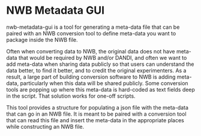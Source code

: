 # NWB Metadata GUI

nwb-metadata-gui is a tool for generating a meta-data file that can be paired with an NWB conversion tool to
define meta-data you want to package inside the NWB file.

Often when converting data to NWB, the original data does not have meta-data that would be required
by NWB and/or DANDI, and often we want to add meta-data when sharing data publicly so that users
can understand the data better, to find it better, and to credit the original experimenters.
As a result, a large part of building conversion software to NWB is adding meta-data, particularly
when this data will be shared publicly. Some conversion tools are popping up where this meta-data is hard-coded
as text fields deep in the script. That solution works for one-off scripts.

This tool provides a structure for populating a json file with the meta-data that can go in an NWB file. It is 
meant to be paired with a conversion tool that can read this file and insert the meta-data in the appropriate places
while constructing an NWB file.
